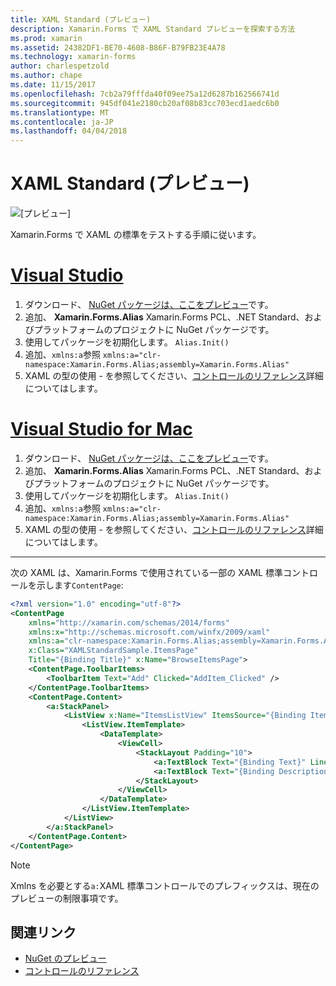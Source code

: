 ```yaml
---
title: XAML Standard (プレビュー)
description: Xamarin.Forms で XAML Standard プレビューを探索する方法
ms.prod: xamarin
ms.assetid: 24382DF1-BE70-4608-B86F-B79FB23E4A78
ms.technology: xamarin-forms
author: charlespetzold
ms.author: chape
ms.date: 11/15/2017
ms.openlocfilehash: 7cb2a79fffda40f09ee75a12d6287b162566741d
ms.sourcegitcommit: 945df041e2180cb20af08b83cc703ecd1aedc6b0
ms.translationtype: MT
ms.contentlocale: ja-JP
ms.lasthandoff: 04/04/2018
---
```

# <a name="xaml-standard-preview"></a>XAML Standard (プレビュー)

![[プレビュー]](~/media/shared/preview.png)

Xamarin.Forms で XAML の標準をテストする手順に従います。

# <a name="visual-studiotabvswin"></a>[Visual Studio](#tab/vswin)

1. ダウンロード、 [NuGet パッケージは、ここをプレビュー](https://aka.ms/xf-xamlstandard-nuget)です。
2. 追加、 **Xamarin.Forms.Alias** Xamarin.Forms PCL、.NET Standard、およびプラットフォームのプロジェクトに NuGet パッケージです。
3. 使用してパッケージを初期化します。 `Alias.Init()`
4. 追加、`xmlns:a`参照 `xmlns:a="clr-namespace:Xamarin.Forms.Alias;assembly=Xamarin.Forms.Alias"`
5. XAML の型の使用 - を参照してください、[コントロールのリファレンス](controls.md)詳細についてはします。

# <a name="visual-studio-for-mactabvsmac"></a>[Visual Studio for Mac](#tab/vsmac)

1. ダウンロード、 [NuGet パッケージは、ここをプレビュー](https://aka.ms/xf-xamlstandard-nuget)です。
2. 追加、 **Xamarin.Forms.Alias** Xamarin.Forms PCL、.NET Standard、およびプラットフォームのプロジェクトに NuGet パッケージです。
3. 使用してパッケージを初期化します。 `Alias.Init()`
4. 追加、`xmlns:a`参照 `xmlns:a="clr-namespace:Xamarin.Forms.Alias;assembly=Xamarin.Forms.Alias"`
5. XAML の型の使用 - を参照してください、[コントロールのリファレンス](controls.md)詳細についてはします。

-----

次の XAML は、Xamarin.Forms で使用されている一部の XAML 標準コントロールを示します`ContentPage`:

```xml
<?xml version="1.0" encoding="utf-8"?>
<ContentPage 
    xmlns="http://xamarin.com/schemas/2014/forms" 
    xmlns:x="http://schemas.microsoft.com/winfx/2009/xaml" 
    xmlns:a="clr-namespace:Xamarin.Forms.Alias;assembly=Xamarin.Forms.Alias"
    x:Class="XAMLStandardSample.ItemsPage" 
    Title="{Binding Title}" x:Name="BrowseItemsPage">
    <ContentPage.ToolbarItems>
        <ToolbarItem Text="Add" Clicked="AddItem_Clicked" />
    </ContentPage.ToolbarItems>
    <ContentPage.Content>
        <a:StackPanel>
            <ListView x:Name="ItemsListView" ItemsSource="{Binding Items}" VerticalOptions="FillAndExpand" HasUnevenRows="true" RefreshCommand="{Binding LoadItemsCommand}" IsPullToRefreshEnabled="true" IsRefreshing="{Binding IsBusy, Mode=OneWay}" CachingStrategy="RecycleElement" ItemSelected="OnItemSelected">
                <ListView.ItemTemplate>
                    <DataTemplate>
                        <ViewCell>
                            <StackLayout Padding="10">
                                <a:TextBlock Text="{Binding Text}" LineBreakMode="NoWrap" Style="{DynamicResource ListItemTextStyle}" FontSize="16" />
                                <a:TextBlock Text="{Binding Description}" LineBreakMode="NoWrap" Style="{DynamicResource ListItemDetailTextStyle}" FontSize="13" />
                            </StackLayout>
                        </ViewCell>
                    </DataTemplate>
                </ListView.ItemTemplate>
            </ListView>
        </a:StackPanel>
    </ContentPage.Content>
</ContentPage>
```

> [!NOTE]
> Xmlns を必要とする`a:`XAML 標準コントロールでのプレフィックスは、現在のプレビューの制限事項です。


## <a name="related-links"></a>関連リンク

- [NuGet のプレビュー](https://aka.ms/xf-xamlstandard-nuget)
- [コントロールのリファレンス](controls.md)
